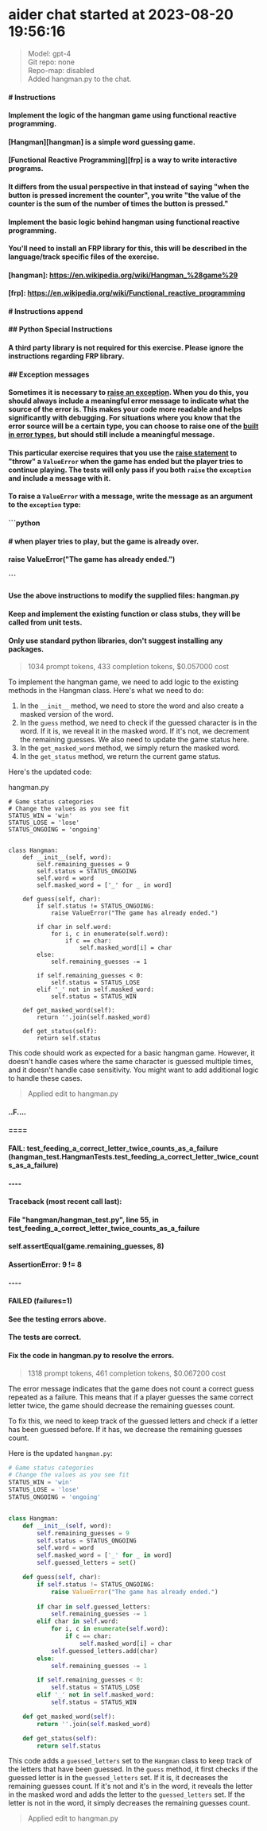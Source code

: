 
# aider chat started at 2023-08-20 19:56:16

> Model: gpt-4  
> Git repo: none  
> Repo-map: disabled  
> Added hangman.py to the chat.  

#### # Instructions  
####   
#### Implement the logic of the hangman game using functional reactive programming.  
####   
#### [Hangman][hangman] is a simple word guessing game.  
####   
#### [Functional Reactive Programming][frp] is a way to write interactive programs.  
#### It differs from the usual perspective in that instead of saying "when the button is pressed increment the counter", you write "the value of the counter is the sum of the number of times the button is pressed."  
####   
#### Implement the basic logic behind hangman using functional reactive programming.  
#### You'll need to install an FRP library for this, this will be described in the language/track specific files of the exercise.  
####   
#### [hangman]: https://en.wikipedia.org/wiki/Hangman_%28game%29  
#### [frp]: https://en.wikipedia.org/wiki/Functional_reactive_programming  
#### # Instructions append  
####   
#### ## Python Special Instructions  
####   
#### A third party library **is not required** for this exercise.  Please ignore the instructions regarding **FRP library**.  
####   
####   
#### ## Exception messages  
####   
#### Sometimes it is necessary to [raise an exception](https://docs.python.org/3/tutorial/errors.html#raising-exceptions). When you do this, you should always include a **meaningful error message** to indicate what the source of the error is. This makes your code more readable and helps significantly with debugging. For situations where you know that the error source will be a certain type, you can choose to raise one of the [built in error types](https://docs.python.org/3/library/exceptions.html#base-classes), but should still include a meaningful message.  
####   
#### This particular exercise requires that you use the [raise statement](https://docs.python.org/3/reference/simple_stmts.html#the-raise-statement) to "throw" a `ValueError` when the game has ended but the player tries to continue playing. The tests will only pass if you both `raise` the `exception` and include a message with it.  
####   
#### To raise a `ValueError` with a message, write the message as an argument to the `exception` type:  
####   
#### ```python  
#### # when player tries to play, but the game is already over.  
#### raise ValueError("The game has already ended.")  
#### ```  
####   
#### ####  
####   
#### Use the above instructions to modify the supplied files: hangman.py  
#### Keep and implement the existing function or class stubs, they will be called from unit tests.  
#### Only use standard python libraries, don't suggest installing any packages.  
> 1034 prompt tokens, 433 completion tokens, $0.057000 cost  

To implement the hangman game, we need to add logic to the existing methods in the Hangman class. Here's what we need to do:

1. In the `__init__` method, we need to store the word and also create a masked version of the word.
2. In the `guess` method, we need to check if the guessed character is in the word. If it is, we reveal it in the masked word. If it's not, we decrement the remaining guesses. We also need to update the game status here.
3. In the `get_masked_word` method, we simply return the masked word.
4. In the `get_status` method, we return the current game status.

Here's the updated code:

hangman.py
```
# Game status categories
# Change the values as you see fit
STATUS_WIN = 'win'
STATUS_LOSE = 'lose'
STATUS_ONGOING = 'ongoing'


class Hangman:
    def __init__(self, word):
        self.remaining_guesses = 9
        self.status = STATUS_ONGOING
        self.word = word
        self.masked_word = ['_' for _ in word]

    def guess(self, char):
        if self.status != STATUS_ONGOING:
            raise ValueError("The game has already ended.")
        
        if char in self.word:
            for i, c in enumerate(self.word):
                if c == char:
                    self.masked_word[i] = char
        else:
            self.remaining_guesses -= 1

        if self.remaining_guesses < 0:
            self.status = STATUS_LOSE
        elif '_' not in self.masked_word:
            self.status = STATUS_WIN

    def get_masked_word(self):
        return ''.join(self.masked_word)

    def get_status(self):
        return self.status
```
This code should work as expected for a basic hangman game. However, it doesn't handle cases where the same character is guessed multiple times, and it doesn't handle case sensitivity. You might want to add additional logic to handle these cases.

> Applied edit to hangman.py  

#### ..F....  
#### ====  
#### FAIL: test_feeding_a_correct_letter_twice_counts_as_a_failure (hangman_test.HangmanTests.test_feeding_a_correct_letter_twice_counts_as_a_failure)  
#### ----  
#### Traceback (most recent call last):  
####   File "hangman/hangman_test.py", line 55, in test_feeding_a_correct_letter_twice_counts_as_a_failure  
####     self.assertEqual(game.remaining_guesses, 8)  
#### AssertionError: 9 != 8  
####   
#### ----  
####   
####   
#### FAILED (failures=1)  
#### ####  
####   
#### See the testing errors above.  
#### The tests are correct.  
#### Fix the code in hangman.py to resolve the errors.  
> 1318 prompt tokens, 461 completion tokens, $0.067200 cost  

The error message indicates that the game does not count a correct guess repeated as a failure. This means that if a player guesses the same correct letter twice, the game should decrease the remaining guesses count. 

To fix this, we need to keep track of the guessed letters and check if a letter has been guessed before. If it has, we decrease the remaining guesses count.

Here is the updated `hangman.py`:

```python
# Game status categories
# Change the values as you see fit
STATUS_WIN = 'win'
STATUS_LOSE = 'lose'
STATUS_ONGOING = 'ongoing'


class Hangman:
    def __init__(self, word):
        self.remaining_guesses = 9
        self.status = STATUS_ONGOING
        self.word = word
        self.masked_word = ['_' for _ in word]
        self.guessed_letters = set()

    def guess(self, char):
        if self.status != STATUS_ONGOING:
            raise ValueError("The game has already ended.")
        
        if char in self.guessed_letters:
            self.remaining_guesses -= 1
        elif char in self.word:
            for i, c in enumerate(self.word):
                if c == char:
                    self.masked_word[i] = char
            self.guessed_letters.add(char)
        else:
            self.remaining_guesses -= 1

        if self.remaining_guesses < 0:
            self.status = STATUS_LOSE
        elif '_' not in self.masked_word:
            self.status = STATUS_WIN

    def get_masked_word(self):
        return ''.join(self.masked_word)

    def get_status(self):
        return self.status
```

This code adds a `guessed_letters` set to the `Hangman` class to keep track of the letters that have been guessed. In the `guess` method, it first checks if the guessed letter is in the `guessed_letters` set. If it is, it decreases the remaining guesses count. If it's not and it's in the word, it reveals the letter in the masked word and adds the letter to the `guessed_letters` set. If the letter is not in the word, it simply decreases the remaining guesses count.

> Applied edit to hangman.py  
